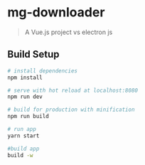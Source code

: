 # mg-downloader

> A Vue.js project vs electron js

## Build Setup

``` bash
# install dependencies
npm install

# serve with hot reload at localhost:8080
npm run dev

# build for production with minification
npm run build

# run app 
yarn start

#build app
build -w
```
